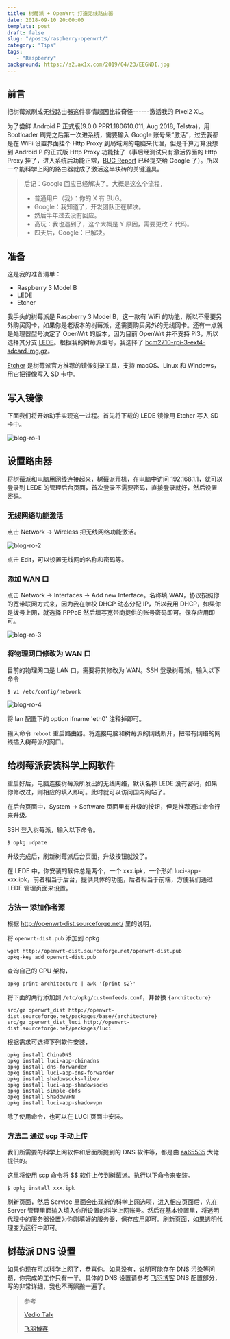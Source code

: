 ```yaml
---
title: 树莓派 + OpenWrt 打造无线路由器
date: 2018-09-10 20:00:00
template: post
draft: false
slug: "/posts/raspberry-openwrt/"
category: "Tips"
tags:
   - "Raspberry"
background: https://s2.ax1x.com/2019/04/23/EEGNDI.jpg
---
```


## 前言

把树莓派刷成无线路由器这件事情起因比较奇怪------激活我的 Pixel2 XL。

<!--more-->

为了尝鲜 Android P 正式版(9.0.0 PPR1.180610.011, Aug 2018, Telstra)，用 Bootloader 刷完之后第一次进系统，需要输入 Google 账号来“激活”，过去我都是在 WiFi 设置界面挂个 Http Proxy 到局域网的电脑来代理，但是千算万算没想到 Android P 的正式版 Http Proxy 功能挂了（事后经测试只有激活界面的 Http Proxy 挂了，进入系统后功能正常，[BUG Report](https://issuetracker.google.com/issues/113304614) 已经提交给 Google 了）。所以一个能科学上网的路由器就成了激活这半块砖的关键道具。

> 后记：Google 回应已经解决了。大概是这么个流程，
> - 普通用户（我）：你的 X 有 BUG。
> - Google：我知道了，开发团队正在解决。
> - 然后半年过去没有回应。
> - 高玩：我也遇到了，这个大概是 Y 原因，需要更改 Z 代码。
> - 四天后，Google：已解决。

## 准备

这是我的准备清单：

- Raspberry 3 Model B
- LEDE
- Etcher

我手头的树莓派是 Raspberry 3 Model B，这一款有 WiFi 的功能，所以不需要另外购买网卡，如果你是老版本的树莓派，还需要购买另外的无线网卡。还有一点就是处理器型号决定了 OpenWrt 的版本，因为目前 OpenWrt 并不支持 Pi3，所以选择其分支 [LEDE](http://downloads.lede-project.org)。根据我的树莓派型号，我选择了 [bcm2710-rpi-3-ext4-sdcard.img.gz](http://downloads.lede-project.org/releases/17.01.4/targets/brcm2708/bcm2710)。

[Etcher](https://etcher.io) 是树莓派官方推荐的镜像刻录工具，支持 macOS、Linux 和 Windows，用它把镜像写入 SD 卡中。

## 写入镜像

下面我们将开始动手实现这一过程。首先将下载的 LEDE 镜像用 Etcher 写入 SD 卡中。

![blog-ro-1](https://s2.ax1x.com/2019/04/23/EAz59J.png)

## 设置路由器

将树莓派和电脑用网线连接起来，树莓派开机，在电脑中访问 192.168.1.1，就可以登录到 LEDE 的管理后台页面，首次登录不需要密码，直接登录就好，然后设置密码。

### 无线网络功能激活

点击 Network -> Wireless 把无线网络功能激活。

![blog-ro-2](https://s2.ax1x.com/2019/04/23/EAzocR.png)

点击 Edit，可以设置无线网的名称和密码等。

### 添加 WAN 口

点击 Network -> Interfaces -> Add new Interface。名称填 WAN，协议按照你的宽带联网方式来，因为我在学校 DHCP 动态分配 IP，所以我用 DHCP，如果你是拨号上网，就选择 PPPoE 然后填写宽带商提供的账号密码即可。保存应用即可。

![blog-ro-3](https://s2.ax1x.com/2019/04/23/EAzTj1.png)

### 将物理网口修改为 WAN 口

目前的物理网口是 LAN 口，需要将其修改为 WAN。SSH 登录树莓派，输入以下命令

```
$ vi /etc/config/network
```

![blog-ro-4](https://s2.ax1x.com/2019/04/23/EAzI39.png)

将 lan 配置下的 option ifname 'eth0' 注释掉即可。

输入命令 `reboot` 重启路由器。将连接电脑和树莓派的网线断开，把带有网络的网线插入树莓派的网口。

## 给树莓派安装科学上网软件

重启好后，电脑连接树莓派所发出的无线网络，默认名称 LEDE 没有密码，如果你修改过，则相应的填入即可。此时就可以访问国内网站了。

在后台页面中，System -> Software 页面里有升级的按钮，但是推荐通过命令行来升级。

SSH 登入树莓派，输入以下命令。

```
$ opkg udpate
```

升级完成后，刷新树莓派后台页面，升级按钮就没了。

在 LEDE 中，你安装的软件总是两个，一个 xxx.ipk，一个形如 luci-app-xxx.ipk，前者相当于后台，提供具体的功能，后者相当于前端，方便我们通过 LEDE 管理页面来设置。

### 方法一 添加作者源

根据 http://openwrt-dist.sourceforge.net/ 里的说明，

将 `openwrt-dist.pub` 添加到 opkg

```
wget http://openwrt-dist.sourceforge.net/openwrt-dist.pub
opkg-key add openwrt-dist.pub
```

查询自己的 CPU 架构，

```
opkg print-architecture | awk '{print $2}'
```

将下面的两行添加到 `/etc/opkg/customfeeds.conf`，并替换 `{architecture}`

```
src/gz openwrt_dist http://openwrt-dist.sourceforge.net/packages/base/{architecture}
src/gz openwrt_dist_luci http://openwrt-dist.sourceforge.net/packages/luci
```

根据需求可选择下列软件安装，

```
opkg install ChinaDNS
opkg install luci-app-chinadns
opkg install dns-forwarder
opkg install luci-app-dns-forwarder
opkg install shadowsocks-libev
opkg install luci-app-shadowsocks
opkg install simple-obfs
opkg install ShadowVPN
opkg install luci-app-shadowvpn
```

除了使用命令，也可以在 LUCI 页面中安装。

### 方法二 通过 scp 手动上传 

我们所需要的科学上网软件和后面所提到的 DNS 软件等，都是由 [aa65535](https://github.com/aa65535) 大佬提供的。

这里将使用 scp 命令将 $$ 软件上传到树莓派。执行以下命令来安装。

```
$ opkg install xxx.ipk
```

刷新页面，然后 Service 里面会出现新的科学上网选项，进入相应页面后，先在 Server 管理里面输入填入你所设置的科学上网账号。然后在基本设置里，将透明代理中的服务器设置为你刚填好的服务器，保存应用即可。刷新页面，如果透明代理变为运行中即可。

## 树莓派 DNS 设置

如果你现在可以科学上网了，恭喜你。如果没有，说明可能存在 DNS 污染等问题，你完成的工作只有一半。具体的 DNS 设置请参考 [飞羽博客](https://cokebar.info/archives/664) DNS 配置部分，写的非常详细，我也不再照搬一遍了。



> 参考
>
> [Vedio Talk](https://www.youtube.com/watch?v=QSuxEax-GAc)
>
> [飞羽博客](https://cokebar.info/archives/664)

